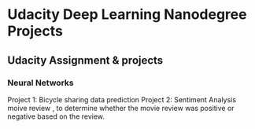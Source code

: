 # Udacity Deep Learning Nanodegree Projects
 ## Udacity Assignment & projects
 
 ### Neural Networks
 Project 1: Bicycle sharing data prediction
 Project 2: Sentiment Analysis moive review , to determine whether the movie review was positive or negative based on the review.
 
